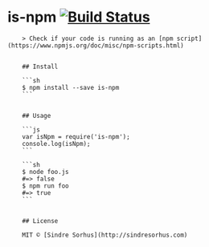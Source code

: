 # is-npm [![Build Status](https://travis-ci.org/sindresorhus/is-npm.svg?branch=master)](https://travis-ci.org/sindresorhus/is-npm)

        > Check if your code is running as an [npm script](https://www.npmjs.org/doc/misc/npm-scripts.html)


        ## Install

        ```sh
        $ npm install --save is-npm
        ```


        ## Usage

        ```js
        var isNpm = require('is-npm');
        console.log(isNpm);
        ```

        ```sh
        $ node foo.js
        #=> false
        $ npm run foo
        #=> true
        ```


        ## License

        MIT © [Sindre Sorhus](http://sindresorhus.com)
